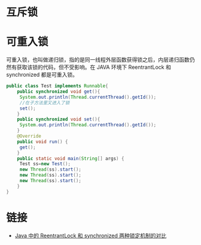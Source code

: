 # 互斥锁

# 可重入锁

可重入锁，也叫做递归锁，指的是同一线程外层函数获得锁之后，内层递归函数仍然有获取该锁的代码，但不受影响。在 JAVA 环境下 ReentrantLock 和 synchronized 都是可重入锁。

```java
public class Test implements Runnable{
    public synchronized void get(){
     System.out.println(Thread.currentThread().getId());
     //在子方法里又进入了锁
     set();
    }
    public synchronized void set(){
     System.out.println(Thread.currentThread().getId());
    }
    @Override
    public void run() {
     get();
    }
    public static void main(String[] args) {
     Test ss=new Test();
     new Thread(ss).start();
     new Thread(ss).start();
     new Thread(ss).start();
    }
}
```

# 链接

- [Java 中的 ReentrantLock 和 synchronized 两种锁定机制的对比](http://my.eoe.cn/niunaixiaoshu/archive/5227.html)

